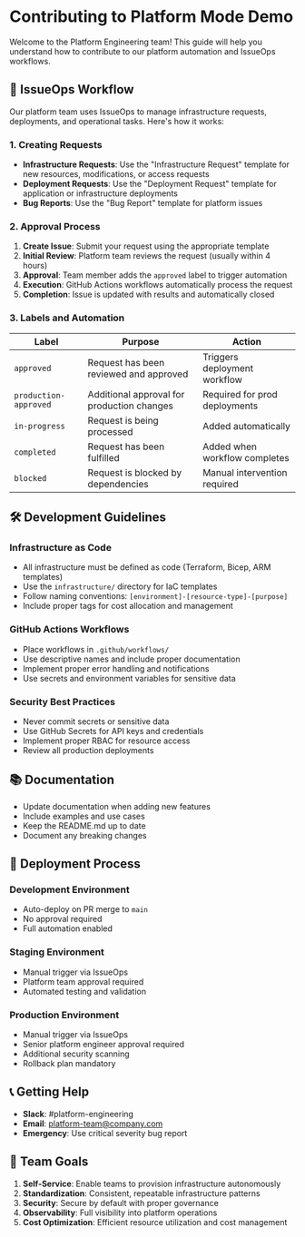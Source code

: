 # Contributing to Platform Mode Demo

Welcome to the Platform Engineering team! This guide will help you understand how to contribute to our platform automation and IssueOps workflows.

## 🔄 IssueOps Workflow

Our platform team uses IssueOps to manage infrastructure requests, deployments, and operational tasks. Here's how it works:

### 1. Creating Requests

- **Infrastructure Requests**: Use the "Infrastructure Request" template for new resources, modifications, or access requests
- **Deployment Requests**: Use the "Deployment Request" template for application or infrastructure deployments
- **Bug Reports**: Use the "Bug Report" template for platform issues

### 2. Approval Process

1. **Create Issue**: Submit your request using the appropriate template
2. **Initial Review**: Platform team reviews the request (usually within 4 hours)
3. **Approval**: Team member adds the `approved` label to trigger automation
4. **Execution**: GitHub Actions workflows automatically process the request
5. **Completion**: Issue is updated with results and automatically closed

### 3. Labels and Automation

| Label | Purpose | Action |
|-------|---------|--------|
| `approved` | Request has been reviewed and approved | Triggers deployment workflow |
| `production-approved` | Additional approval for production changes | Required for prod deployments |
| `in-progress` | Request is being processed | Added automatically |
| `completed` | Request has been fulfilled | Added when workflow completes |
| `blocked` | Request is blocked by dependencies | Manual intervention required |

## 🛠️ Development Guidelines

### Infrastructure as Code

- All infrastructure must be defined as code (Terraform, Bicep, ARM templates)
- Use the `infrastructure/` directory for IaC templates
- Follow naming conventions: `[environment]-[resource-type]-[purpose]`
- Include proper tags for cost allocation and management

### GitHub Actions Workflows

- Place workflows in `.github/workflows/`
- Use descriptive names and include proper documentation
- Implement proper error handling and notifications
- Use secrets and environment variables for sensitive data

### Security Best Practices

- Never commit secrets or sensitive data
- Use GitHub Secrets for API keys and credentials
- Implement proper RBAC for resource access
- Review all production deployments

## 📚 Documentation

- Update documentation when adding new features
- Include examples and use cases
- Keep the README.md up to date
- Document any breaking changes

## 🚀 Deployment Process

### Development Environment
- Auto-deploy on PR merge to `main`
- No approval required
- Full automation enabled

### Staging Environment
- Manual trigger via IssueOps
- Platform team approval required
- Automated testing and validation

### Production Environment
- Manual trigger via IssueOps
- Senior platform engineer approval required
- Additional security scanning
- Rollback plan mandatory

## 📞 Getting Help

- **Slack**: #platform-engineering
- **Email**: platform-team@company.com
- **Emergency**: Use critical severity bug report

## 🎯 Team Goals

1. **Self-Service**: Enable teams to provision infrastructure autonomously
2. **Standardization**: Consistent, repeatable infrastructure patterns
3. **Security**: Secure by default with proper governance
4. **Observability**: Full visibility into platform operations
5. **Cost Optimization**: Efficient resource utilization and cost management